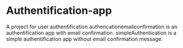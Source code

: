 # Authentification-app
A project for user authentification
authencationemailconfirmation is an authentification app with email confirmation.
simpleAuthentication is a simple authentification app without email confirmation message.
